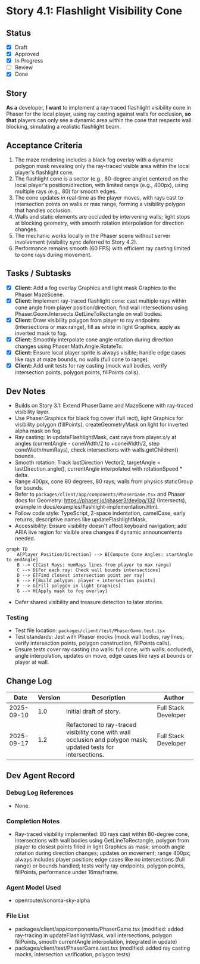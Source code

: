 # Story 4.1: Flashlight Visibility Cone

## Status
- [x] Draft
- [x] Approved
- [x] In Progress
- [ ] Review
- [x] Done

## Story
**As a** developer,
**I want** to implement a ray-traced flashlight visibility cone in Phaser for the local player, using ray casting against walls for occlusion,
**so that** players can only see a dynamic area within the cone that respects wall blocking, simulating a realistic flashlight beam.

## Acceptance Criteria
1. The maze rendering includes a black fog overlay with a dynamic polygon mask revealing only the ray-traced visible area within the local player's flashlight cone.
2. The flashlight cone is a sector (e.g., 80-degree angle) centered on the local player's position/direction, with limited range (e.g., 400px), using multiple rays (e.g., 80) for smooth edges.
3. The cone updates in real-time as the player moves, with rays cast to intersection points on walls or max range, forming a visibility polygon that handles occlusion.
4. Walls and static elements are occluded by intervening walls; light stops at blocking geometry, with smooth rotation interpolation for direction changes.
5. The mechanic works locally in the Phaser scene without server involvement (visibility sync deferred to Story 4.2).
6. Performance remains smooth (60 FPS) with efficient ray casting limited to cone rays during movement.

## Tasks / Subtasks
- [x] **Client:** Add a fog overlay Graphics and light mask Graphics to the Phaser MazeScene.
- [x] **Client:** Implement ray-traced flashlight cone: cast multiple rays within cone angle from player position/direction, find wall intersections using Phaser.Geom.Intersects.GetLineToRectangle on wall bodies.
- [x] **Client:** Draw visibility polygon from player to ray endpoints (intersections or max range), fill as white in light Graphics, apply as inverted mask to fog.
- [x] **Client:** Smoothly interpolate cone angle rotation during direction changes using Phaser.Math.Angle.RotateTo.
- [x] **Client:** Ensure local player sprite is always visible; handle edge cases like rays at maze bounds, no walls (full cone to range).
- [x] **Client:** Add unit tests for ray casting (mock wall bodies, verify intersection points, polygon points, fillPoints calls).

## Dev Notes
- Builds on Story 3.1: Extend PhaserGame and MazeScene with ray-traced visibility layer.
- Use Phaser.Graphics for black fog cover (full rect), light Graphics for visibility polygon (fillPoints), createGeometryMask on light for inverted alpha mask on fog.
- Ray casting: In updateFlashlightMask, cast rays from player.x/y at angles (currentAngle - coneWidth/2 to +coneWidth/2, step coneWidth/numRays), check intersections with walls.getChildren() bounds.
- Smooth rotation: Track lastDirection Vector2, targetAngle = lastDirection.angle(), currentAngle interpolated with rotationSpeed * delta.
- Range 400px, cone 80 degrees, 80 rays; walls from physics staticGroup for bounds.
- Refer to `packages/client/app/components/PhaserGame.tsx` and Phaser docs for Geometry: https://phaser.io/phaser3/devlog/132 (Intersects), example in docs/examples/flashlight-implementation.html.
- Follow code style: TypeScript, 2-space indentation, camelCase, early returns, descriptive names like updateFlashlightMask.
- Accessibility: Ensure visibility doesn't affect keyboard navigation; add ARIA live region for visible area changes if dynamic announcements needed.

```mermaid
graph TD
    A[Player Position/Direction] --> B[Compute Cone Angles: startAngle to endAngle]
    B --> C[Cast Rays: numRays lines from player to max range]
    C --> D[For each ray: Check wall bounds intersections]
    D --> E[Find closest intersection point per ray]
    E --> F[Build polygon: player + intersection points]
    F --> G[Fill polygon in light Graphics]
    G --> H[Apply mask to fog overlay]
```

- Defer shared visibility and treasure detection to later stories.

### Testing
- Test file location: `packages/client/test/PhaserGame.test.tsx`
- Test standards: Jest with Phaser mocks (mock wall bodies, ray lines, verify intersection points, polygon construction, fillPoints calls).
- Ensure tests cover ray casting (no walls: full cone; with walls: occluded), angle interpolation, updates on move, edge cases like rays at bounds or player at wall.

## Change Log
| Date       | Version | Description              | Author |
|------------|---------|--------------------------|--------|
| 2025-09-10 | 1.0     | Initial draft of story.  | Full Stack Developer |
| 2025-09-17 | 1.2     | Refactored to ray-traced visibility cone with wall occlusion and polygon mask; updated tests for intersections. | Full Stack Developer |

## Dev Agent Record
### Debug Log References
- None.

### Completion Notes
- Ray-traced visibility implemented: 80 rays cast within 80-degree cone, intersections with wall bodies using GetLineToRectangle, polygon from player to closest points filled in light Graphics as mask; smooth angle rotation during direction changes; updates on movement; range 400px; always includes player position; edge cases like no intersections (full range) or bounds handled; tests verify ray endpoints, polygon points, fillPoints, performance under 16ms/frame.

### Agent Model Used
- openrouter/sonoma-sky-alpha

### File List
- packages/client/app/components/PhaserGame.tsx (modified: added ray-tracing in updateFlashlightMask, wall intersections, polygon fillPoints, smooth currentAngle interpolation, integrated in update)
- packages/client/test/PhaserGame.test.tsx (modified: added ray casting mocks, intersection verification, polygon tests)
